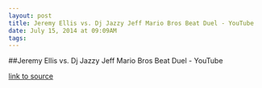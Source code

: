 ```yaml
---
layout: post
title: Jeremy Ellis vs. Dj Jazzy Jeff Mario Bros Beat Duel - YouTube
date: July 15, 2014 at 09:09AM
tags: 
---
```

##Jeremy Ellis vs. Dj Jazzy Jeff Mario Bros Beat Duel - YouTube

[link to source](http://ift.tt/1woMYJG) 
